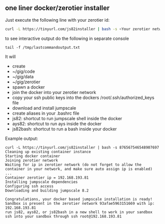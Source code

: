 ## one liner docker/zerotier installer

Just execute the following line with your zerotier id:
```bash
curl -L https://tinyurl.com/js82installer | bash -s <Your zerotier network id>
```

to see interactive output do the following in separate console
```
tail -f /tmp/lastcommandoutput.txt
```

It will
- create
 - ~/gig/code
 - ~/gig/data
 - ~/gig/zerotier
- spawn a docker
- join the docker into your zerotier network
- copy your ssh public keys into the dockers /root/.ssh/authorized_keys file
- download and install jumpscale
- create aliases in your .bashrc file
 - js82: shortcut to run jumpscale shell inside the docker
 - ays82: shortcut to run ays inside the docker
 - js82bash: shortcut to run a bash inside your docker


Example output:
```
curl -L https://tinyurl.com/js82installer | bash -s 876567546548907697
Cleaning up existing container instance
Starting docker container
Joining zerotier network
Waiting for ip in zerotier network (do not forget to allow the container in your network, and make sure auto assign ip is enabled) ...
Container zerotier ip = 192.168.193.81
Installing jumpscale dependencies
Configuring ssh access
Downloading and building jumpscale 8.2

Congratulations, your docker based jumpscale installation is ready!
Sandbox is present in the zerotier network 93afae5963151669 with ip: 192.168.193.81
run js82, ays82, or js82bash in a new shell to work in your sandbox
ssh into your sandbox through ssh root@192.168.193.81
```
